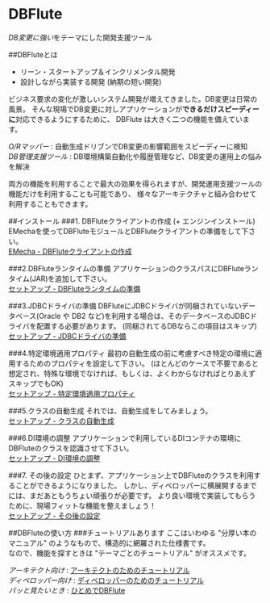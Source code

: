 # DBFlute
*DB変更に強い*をテーマにした開発支援ツール  

##DBFluteとは
- リーン・スタートアップ＆インクリメンタル開発
- 設計しながら実装する開発 (納期の短い開発)

ビジネス要求の変化が激しいシステム開発が増えてきました。DB変更は日常の風景。
そんな現場でDB変更に対しアプリケーションが**できるだけスピーディーに**対応できるようにするために、
DBFlute は大きく二つの機能を備えています。

*O/Rマッパー*
: 自動生成ドリブンでDB変更の影響範囲をスピーディーに検知  
*DB管理支援ツール*
: DB環境構築自動化や履歴管理など、DB変更の運用上の悩みを解決

両方の機能を利用することで最大の効果を得られますが、開発運用支援ツールの機能だけを利用することも可能であり、
様々なアーキテクチャと組み合わせて利用することもできます。

##インストール
###1. DBFluteクライアントの作成 (+ エンジンインストール)  
EMechaを使ってDBFluteモジュールとDBFluteクライアントの準備をして下さい。  
[EMecha - DBFluteクライアントの作成](http://dbflute.seasar.org/ja/manual/function/helper/emecha/newclient/index.html)

###2.DBFluteランタイムの準備
アプリケーションのクラスパスにDBFluteランタイム(JAR)を追加して下さい。  
[セットアップ - DBFluteランタイムの準備](http://dbflute.seasar.org/ja/environment/setup/runtime.html)

###3.JDBCドライバの準備
DBFluteにJDBCドライバが同梱されていないデータベース(Oracle や DB2 など)を利用する場合は、そのデータベースのJDBCドライバを配置する必要があります。 (同梱されてるDBならこの項目はスキップ)  
[セットアップ - JDBCドライバの準備](http://dbflute.seasar.org/ja/environment/setup/jdbcdriver.html)

###4.特定環境適用プロパティ
最初の自動生成の前に考慮すべき特定の環境に適用するためのプロパティを設定して下さい。 (ほとんどのケースで不要であると想定され、特殊な環境でなければ、もしくは、よくわからなければとりあえずスキップでもOK)  
  [セットアップ - 特定環境適用プロパティ](http://dbflute.seasar.org/ja/environment/setup/firstprop.html)

###5.クラスの自動生成
それでは、自動生成をしてみましょう。  
[セットアップ - クラスの自動生成](http://dbflute.seasar.org/ja/environment/setup/generate.html)

###6.DI環境の調整
アプリケーションで利用しているDIコンテナの環境にDBFluteのクラスを認識させて下さい。  
[セットアップ - DI環境の調整](http://dbflute.seasar.org/ja/environment/setup/injection.html)

###7. その後の設定
ひとまず、アプリケーション上でDBFluteのクラスを利用することができるようになりました。 しかし、ディベロッパーに横展開するまでには、まだあともうちょい頑張りが必要です。 より良い環境で実装してもらうために、現場フィットな機能を整えましょう！  
[セットアップ - その後の設定](http://dbflute.seasar.org/ja/environment/setup/thenafter.html)

##DBFluteの使い方
###チュートリアルあります
ここはいわゆる "分厚い本のマニュアル" のようなもので、構造的に網羅された仕様書です。  
なので、機能を探すときは "テーマごとのチュートリアル" がオススメです。  

*アーキテクト向け*
: [アーキテクトのためのチュートリアル](http://dbflute.seasar.org/ja/tutorial/architect.html)  
*ディベロッパー向け*
: [ディベロッパーのためのチュートリアル](http://dbflute.seasar.org/ja/tutorial/developer.html)  
*パッと見たいとき*
: [ひとめでDBFlute](http://dbflute.seasar.org/ja/tutorial/hitomeflute.html)  
